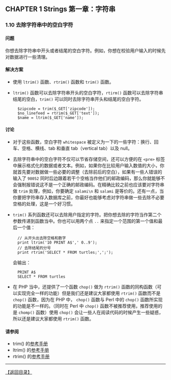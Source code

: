 ## CHAPTER 1 Strings 第一章：字符串 

### 1.10 去除字符串中的空白字符

#### 问题

你想去除字符串中开头或者结尾的空白字符。例如，你想在校验用户输入的时候先对数据进行一些清理。

#### 解决方案

- 使用 `ltrim()` 函数、`rtrim()` 函数和 `trim()` 函数。

- `ltrim()` 函数可以去除字符串开头的空白字符，`rtirm()` 函数可以去除字符串结尾的空白，`trim()` 可以同时去除字符串开头和结尾的空白字符。

		$zipcode = trim($_GET['zipcode']);
		$no_linefeed = rtrim($_GET['text']);
		$name = ltrim($_GET['name']);

#### 讨论

- 对于这些函数，空白字符 `whitespace` 被定义为一下的一些字符：换行、回车、空格、横线、tab 和垂直 tab（vertical tab）以及 null。

- 去除字符串中的空白字符不仅可以节省存储空间，还可以方便的在 `<pre>` 标签中展示格式化的数据或者文本。例如，如果你在比较用户输入数值的大小，你就首先要对数据做一些必要的调整（去除前后的空白），如果有一些人错误的输入了 `98052` 同时后边跟着若干个空格当作他们的邮政编码，那么你就能够不会强制报错说这不是一个正确的邮政编码。在精确比较之前也应该要对字符串做 `trim` 处理，例如，你要确定 `salami\n` 和 `salami` 是等价的。还有一点，当你要把字符串存入数据库之前，你最好也能够考虑对字符串做一些去除不必要空格的处理，这是一个好习惯。

- `trim()` 系列函数还可以去除用户指定的字符。把你想去除的字符当作第二个参数传递到函数当中。你也可以用两个点 `..` 来指定一个范围的第一个值和最后一个值：

		// 从开头出去除空格和数字
		print ltrim('10 PRINT A$',' 0..9');
		// 去除结尾的分号
		print rtrim('SELECT * FROM turtles;',';');

	会输出：

		PRINT A$
		SELECT * FROM turtles
 
- 在 PHP 当中，还提供了一个函数 `chop()` 做为 `rtrim()` 函数的同构函数（可以实现完全一样的功能）但是我们还是建议大家都使用 `rtrim()` 函数而不是 `chop()` 函数，因为在 PHP 中， `chop()` 函数与 Perl 中的 `chop()` 函数所实现的功能是不一样的。（同时在 Perl 中 `chop()` 函数不被推荐使用，推荐使用的是 `chomp()` 函数）使用 `chop()` 会让一些人在阅读代码的时候产生一些疑惑，所以还是建议大家都使用 `rtrim()` 函数。

#### 请参阅

- trim() 的[参考手册](http://php.net/manual/zh/function.trim.php)
- ltrim() 的[参考手册](http://php.net/manual/zh/function.ltrim.php) 
- rtrim() 的[参考手册](http://php.net/manual/zh/function.rtrim.php)

----------


[【返回目录】](/README.md)